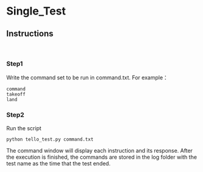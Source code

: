 # Single_Test

## Instructions 

<br>

### Step1
Write the command set to be run in command.txt. For example：
```
command
takeoff
land
```

### Step2
Run the script
```
python tello_test.py command.txt
```
The command window will display each instruction and its response. After the execution is finished, the commands are stored in the log folder with the test name as the time that the test ended.
